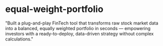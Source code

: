 # equal-weight-portfolio
"Built a plug-and-play FinTech tool that transforms raw stock market data into a balanced, equally weighted portfolio in seconds — empowering investors with a ready-to-deploy, data-driven strategy without complex calculations."
